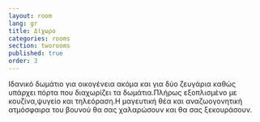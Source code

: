 ```yaml
---
layout: room
lang: gr
title: Δίχωρο
categories: rooms
section: tworooms
published: true
order: 3
---
```


Ιδανικό δωμάτιο για οικογένεια ακόμα και για δύο ζευγάρια καθώς υπάρχει πόρτα που διαχωρίζει τα δωμάτια.Πλήρως εξοπλισμένο με κουζίνα,ψυγείο και τηλεόραση.Η μαγευτική θέα και αναζωογονητική ατμόσφαιρα του βουνού θα σας χαλαρώσουν και θα σας ξεκουράσουν.